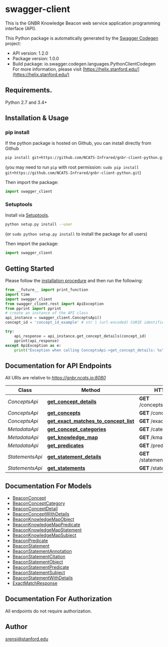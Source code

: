 # swagger-client
This is the GNBR Knowledge Beacon web service application programming interface (API). 

This Python package is automatically generated by the [Swagger Codegen](https://github.com/swagger-api/swagger-codegen) project:

- API version: 1.2.0
- Package version: 1.0.0
- Build package: io.swagger.codegen.languages.PythonClientCodegen
For more information, please visit [https://helix.stanford.edu/](https://helix.stanford.edu/)

## Requirements.

Python 2.7 and 3.4+

## Installation & Usage
### pip install

If the python package is hosted on Github, you can install directly from Github

```sh
pip install git+https://github.com/NCATS-Infrared/gnbr-client-python.git
```
(you may need to run `pip` with root permission: `sudo pip install git+https://github.com/NCATS-Infrared/gnbr-client-python.git`)

Then import the package:
```python
import swagger_client 
```

### Setuptools

Install via [Setuptools](http://pypi.python.org/pypi/setuptools).

```sh
python setup.py install --user
```
(or `sudo python setup.py install` to install the package for all users)

Then import the package:
```python
import swagger_client
```

## Getting Started

Please follow the [installation procedure](#installation--usage) and then run the following:

```python
from __future__ import print_function
import time
import swagger_client
from swagger_client.rest import ApiException
from pprint import pprint
# create an instance of the API class
api_instance = swagger_client.ConceptsApi()
concept_id = 'concept_id_example' # str | (url-encoded) CURIE identifier of concept of interest

try:
    api_response = api_instance.get_concept_details(concept_id)
    pprint(api_response)
except ApiException as e:
    print("Exception when calling ConceptsApi->get_concept_details: %s\n" % e)

```

## Documentation for API Endpoints

All URIs are relative to *https://gnbr.ncats.io:8080*

Class | Method | HTTP request | Description
------------ | ------------- | ------------- | -------------
*ConceptsApi* | [**get_concept_details**](docs/ConceptsApi.md#get_concept_details) | **GET** /concepts/{concept_id} | 
*ConceptsApi* | [**get_concepts**](docs/ConceptsApi.md#get_concepts) | **GET** /concepts | 
*ConceptsApi* | [**get_exact_matches_to_concept_list**](docs/ConceptsApi.md#get_exact_matches_to_concept_list) | **GET** /exactmatches | 
*MetadataApi* | [**get_concept_categories**](docs/MetadataApi.md#get_concept_categories) | **GET** /categories | 
*MetadataApi* | [**get_knowledge_map**](docs/MetadataApi.md#get_knowledge_map) | **GET** /kmap | 
*MetadataApi* | [**get_predicates**](docs/MetadataApi.md#get_predicates) | **GET** /predicates | 
*StatementsApi* | [**get_statement_details**](docs/StatementsApi.md#get_statement_details) | **GET** /statements/{statement_id} | 
*StatementsApi* | [**get_statements**](docs/StatementsApi.md#get_statements) | **GET** /statements | 


## Documentation For Models

 - [BeaconConcept](docs/BeaconConcept.md)
 - [BeaconConceptCategory](docs/BeaconConceptCategory.md)
 - [BeaconConceptDetail](docs/BeaconConceptDetail.md)
 - [BeaconConceptWithDetails](docs/BeaconConceptWithDetails.md)
 - [BeaconKnowledgeMapObject](docs/BeaconKnowledgeMapObject.md)
 - [BeaconKnowledgeMapPredicate](docs/BeaconKnowledgeMapPredicate.md)
 - [BeaconKnowledgeMapStatement](docs/BeaconKnowledgeMapStatement.md)
 - [BeaconKnowledgeMapSubject](docs/BeaconKnowledgeMapSubject.md)
 - [BeaconPredicate](docs/BeaconPredicate.md)
 - [BeaconStatement](docs/BeaconStatement.md)
 - [BeaconStatementAnnotation](docs/BeaconStatementAnnotation.md)
 - [BeaconStatementCitation](docs/BeaconStatementCitation.md)
 - [BeaconStatementObject](docs/BeaconStatementObject.md)
 - [BeaconStatementPredicate](docs/BeaconStatementPredicate.md)
 - [BeaconStatementSubject](docs/BeaconStatementSubject.md)
 - [BeaconStatementWithDetails](docs/BeaconStatementWithDetails.md)
 - [ExactMatchResponse](docs/ExactMatchResponse.md)


## Documentation For Authorization

 All endpoints do not require authorization.


## Author

srensi@stanford.edu

